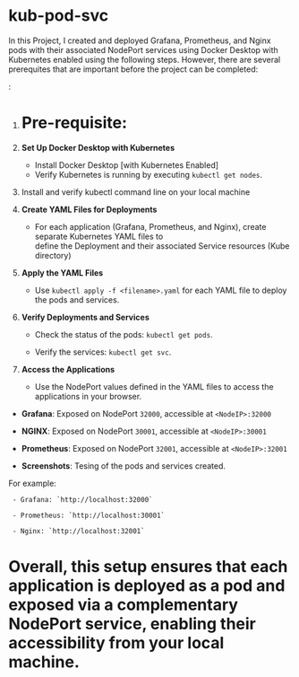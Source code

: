 # kub-pod-svc


In this Project, I created and deployed Grafana, Prometheus, and Nginx pods with their associated NodePort services using Docker Desktop with Kubernetes enabled using the following steps. However, there are several prerequites that are important before the project can be completed:

:

1. # Pre-requisite:

  1. **Set Up Docker Desktop with Kubernetes**

     - Install Docker Desktop [with Kubernetes Enabled]
     - Verify Kubernetes is running by executing `kubectl get nodes`.

  2. Install and verify kubectl command line on your local machine


2. **Create YAML Files for Deployments**

   - For each application (Grafana, Prometheus, and Nginx), create separate Kubernetes YAML files to   
     define the Deployment and their associated Service resources (Kube directory)

3. **Apply the YAML Files**

   - Use `kubectl apply -f <filename>.yaml` for each YAML file to deploy the pods and services.

4. **Verify Deployments and Services**

   - Check the status of the pods: `kubectl get pods`.

   - Verify the services: `kubectl get svc`.

5. **Access the Applications**

   - Use the NodePort values defined in the YAML files to access the applications in your browser. 

- **Grafana**: Exposed on NodePort `32000`, accessible at `<NodeIP>:32000`

- **NGINX**: Exposed on NodePort `30001`, accessible at `<NodeIP>:30001`

- **Prometheus**: Exposed on NodePort `32001`, accessible at `<NodeIP>:32001`

- **Screenshots**: Tesing of the pods and services created. 

For example: 

     - Grafana: `http://localhost:32000`

     - Prometheus: `http://localhost:30001`
     
     - Nginx: `http://localhost:32001`    
     

# Overall, this setup ensures that each application is deployed as a pod and exposed via a complementary NodePort service, enabling their accessibility from your local machine.












